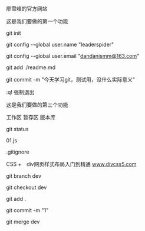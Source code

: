 廖雪峰的官方网站

这是我们要做的第一个功能

git init

git config --global user.name "leaderspider" 

git config --global user.email "dandanismm@163.com" 


git add ./readme.md

git commit -m "今天学习git，测试用，没什么实际意义"

:q! 强制退出

这是我们要做的第三个功能

工作区 暂存区 版本库

git status


01.js

.gitignore 

CSS +　div网页样式布局入门到精通
www.divcss5.com


git branch dev 

git checkout  dev

git add .

git commit -m "1"

git merge dev















